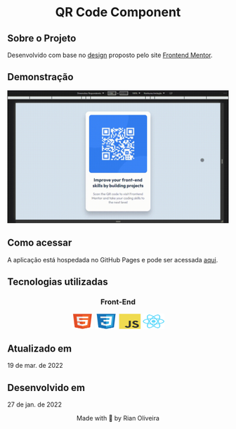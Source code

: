 <h1 align="center">QR Code Component</h1>

## Sobre o Projeto

Desenvolvido com base no [design](https://www.frontendmentor.io/challenges/qr-code-component-iux_sIO_H) proposto pelo site [Frontend Mentor](https://www.frontendmentor.io/home).

## Demonstração

<div align="center">
    <img src="demo/qr-code-component.gif" alt="Application demo GIF. Reloading the page to show animations and resizing the screen to show responsiveness."></img>
</div>

## Como acessar

A aplicação está hospedada no GitHub Pages e pode ser acessada [aqui](https://riandeoliveira.github.io/qr-code-component/).

## Tecnologias utilizadas

<div align="center">
    <h3>Front-End</h3>
    <img src="https://raw.githubusercontent.com/devicons/devicon/master/icons/html5/html5-original.svg" alt="HTML5 logo. An orange shield with a large white number five in the middle." width="50" height="35" title="HTML5 logo"></img>
    <img src="https://raw.githubusercontent.com/devicons/devicon/master/icons/css3/css3-original.svg" alt="CSS3 logo. A blue shield with a large white number three in the middle." width="50" height="35" title="CSS3 logo"></img>
    <img src="https://raw.githubusercontent.com/devicons/devicon/master/icons/javascript/javascript-original.svg" alt="JavaScript logo. A yellow square with the dark letters JS in the lower right corner." width="50" height="35" title="JavaScript logo"></img>
    <img src="https://raw.githubusercontent.com/devicons/devicon/master/icons/react/react-original.svg" alt="React logo. A blue atom." width="50" height="35" title="React.js logo"></img>
</div>

## Atualizado em

19 de mar. de 2022

## Desenvolvido em

27 de jan. de 2022

<p align="center">Made with 💙 by Rian Oliveira</p>
